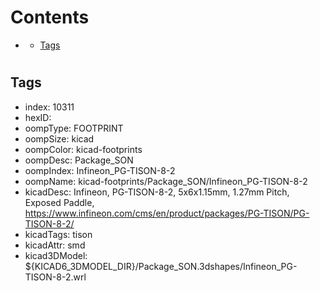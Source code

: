 



Contents
========

* [](#)
	* [Tags](#tags)

# 

## Tags

- index: 10311
- hexID: 
- oompType: FOOTPRINT
- oompSize: kicad
- oompColor: kicad-footprints
- oompDesc: Package_SON
- oompIndex: Infineon_PG-TISON-8-2
- oompName: kicad-footprints/Package_SON/Infineon_PG-TISON-8-2
- kicadDesc: Infineon, PG-TISON-8-2, 5x6x1.15mm, 1.27mm Pitch, Exposed Paddle, https://www.infineon.com/cms/en/product/packages/PG-TISON/PG-TISON-8-2/
- kicadTags: tison
- kicadAttr: smd
- kicad3DModel: ${KICAD6_3DMODEL_DIR}/Package_SON.3dshapes/Infineon_PG-TISON-8-2.wrl
